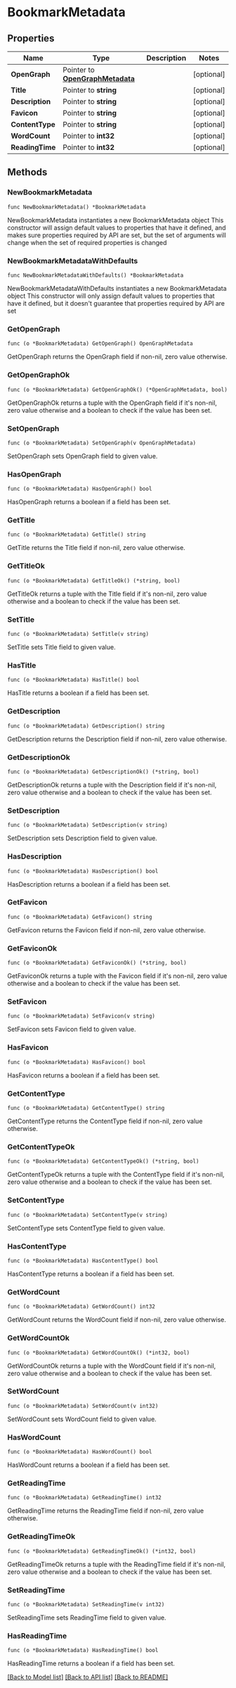 # BookmarkMetadata

## Properties

Name | Type | Description | Notes
------------ | ------------- | ------------- | -------------
**OpenGraph** | Pointer to [**OpenGraphMetadata**](OpenGraphMetadata.md) |  | [optional] 
**Title** | Pointer to **string** |  | [optional] 
**Description** | Pointer to **string** |  | [optional] 
**Favicon** | Pointer to **string** |  | [optional] 
**ContentType** | Pointer to **string** |  | [optional] 
**WordCount** | Pointer to **int32** |  | [optional] 
**ReadingTime** | Pointer to **int32** |  | [optional] 

## Methods

### NewBookmarkMetadata

`func NewBookmarkMetadata() *BookmarkMetadata`

NewBookmarkMetadata instantiates a new BookmarkMetadata object
This constructor will assign default values to properties that have it defined,
and makes sure properties required by API are set, but the set of arguments
will change when the set of required properties is changed

### NewBookmarkMetadataWithDefaults

`func NewBookmarkMetadataWithDefaults() *BookmarkMetadata`

NewBookmarkMetadataWithDefaults instantiates a new BookmarkMetadata object
This constructor will only assign default values to properties that have it defined,
but it doesn't guarantee that properties required by API are set

### GetOpenGraph

`func (o *BookmarkMetadata) GetOpenGraph() OpenGraphMetadata`

GetOpenGraph returns the OpenGraph field if non-nil, zero value otherwise.

### GetOpenGraphOk

`func (o *BookmarkMetadata) GetOpenGraphOk() (*OpenGraphMetadata, bool)`

GetOpenGraphOk returns a tuple with the OpenGraph field if it's non-nil, zero value otherwise
and a boolean to check if the value has been set.

### SetOpenGraph

`func (o *BookmarkMetadata) SetOpenGraph(v OpenGraphMetadata)`

SetOpenGraph sets OpenGraph field to given value.

### HasOpenGraph

`func (o *BookmarkMetadata) HasOpenGraph() bool`

HasOpenGraph returns a boolean if a field has been set.

### GetTitle

`func (o *BookmarkMetadata) GetTitle() string`

GetTitle returns the Title field if non-nil, zero value otherwise.

### GetTitleOk

`func (o *BookmarkMetadata) GetTitleOk() (*string, bool)`

GetTitleOk returns a tuple with the Title field if it's non-nil, zero value otherwise
and a boolean to check if the value has been set.

### SetTitle

`func (o *BookmarkMetadata) SetTitle(v string)`

SetTitle sets Title field to given value.

### HasTitle

`func (o *BookmarkMetadata) HasTitle() bool`

HasTitle returns a boolean if a field has been set.

### GetDescription

`func (o *BookmarkMetadata) GetDescription() string`

GetDescription returns the Description field if non-nil, zero value otherwise.

### GetDescriptionOk

`func (o *BookmarkMetadata) GetDescriptionOk() (*string, bool)`

GetDescriptionOk returns a tuple with the Description field if it's non-nil, zero value otherwise
and a boolean to check if the value has been set.

### SetDescription

`func (o *BookmarkMetadata) SetDescription(v string)`

SetDescription sets Description field to given value.

### HasDescription

`func (o *BookmarkMetadata) HasDescription() bool`

HasDescription returns a boolean if a field has been set.

### GetFavicon

`func (o *BookmarkMetadata) GetFavicon() string`

GetFavicon returns the Favicon field if non-nil, zero value otherwise.

### GetFaviconOk

`func (o *BookmarkMetadata) GetFaviconOk() (*string, bool)`

GetFaviconOk returns a tuple with the Favicon field if it's non-nil, zero value otherwise
and a boolean to check if the value has been set.

### SetFavicon

`func (o *BookmarkMetadata) SetFavicon(v string)`

SetFavicon sets Favicon field to given value.

### HasFavicon

`func (o *BookmarkMetadata) HasFavicon() bool`

HasFavicon returns a boolean if a field has been set.

### GetContentType

`func (o *BookmarkMetadata) GetContentType() string`

GetContentType returns the ContentType field if non-nil, zero value otherwise.

### GetContentTypeOk

`func (o *BookmarkMetadata) GetContentTypeOk() (*string, bool)`

GetContentTypeOk returns a tuple with the ContentType field if it's non-nil, zero value otherwise
and a boolean to check if the value has been set.

### SetContentType

`func (o *BookmarkMetadata) SetContentType(v string)`

SetContentType sets ContentType field to given value.

### HasContentType

`func (o *BookmarkMetadata) HasContentType() bool`

HasContentType returns a boolean if a field has been set.

### GetWordCount

`func (o *BookmarkMetadata) GetWordCount() int32`

GetWordCount returns the WordCount field if non-nil, zero value otherwise.

### GetWordCountOk

`func (o *BookmarkMetadata) GetWordCountOk() (*int32, bool)`

GetWordCountOk returns a tuple with the WordCount field if it's non-nil, zero value otherwise
and a boolean to check if the value has been set.

### SetWordCount

`func (o *BookmarkMetadata) SetWordCount(v int32)`

SetWordCount sets WordCount field to given value.

### HasWordCount

`func (o *BookmarkMetadata) HasWordCount() bool`

HasWordCount returns a boolean if a field has been set.

### GetReadingTime

`func (o *BookmarkMetadata) GetReadingTime() int32`

GetReadingTime returns the ReadingTime field if non-nil, zero value otherwise.

### GetReadingTimeOk

`func (o *BookmarkMetadata) GetReadingTimeOk() (*int32, bool)`

GetReadingTimeOk returns a tuple with the ReadingTime field if it's non-nil, zero value otherwise
and a boolean to check if the value has been set.

### SetReadingTime

`func (o *BookmarkMetadata) SetReadingTime(v int32)`

SetReadingTime sets ReadingTime field to given value.

### HasReadingTime

`func (o *BookmarkMetadata) HasReadingTime() bool`

HasReadingTime returns a boolean if a field has been set.


[[Back to Model list]](../README.md#documentation-for-models) [[Back to API list]](../README.md#documentation-for-api-endpoints) [[Back to README]](../README.md)


